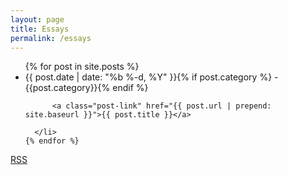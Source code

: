 ```yaml
---
layout: page
title: Essays
permalink: /essays
---
```


  <ul class="post-list">
    {% for post in site.posts %}
      <li>
        <span class="post-meta">{{ post.date | date: "%b %-d, %Y" }}{% if post.category %} - {{post.category}}{% endif %}</span><br>

          <a class="post-link" href="{{ post.url | prepend: site.baseurl }}">{{ post.title }}</a>

      </li>
    {% endfor %}
  </ul>

  <p class="rss-subscribe note"><a href="{{ "/feed.xml" | prepend: site.baseurl }}">RSS</a></p>

